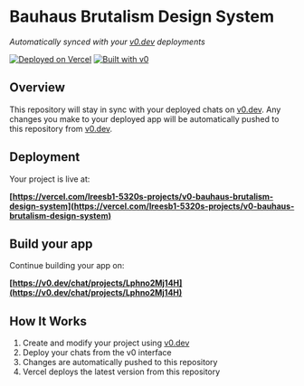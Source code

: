 # Bauhaus Brutalism Design System

*Automatically synced with your [v0.dev](https://v0.dev) deployments*

[![Deployed on Vercel](https://img.shields.io/badge/Deployed%20on-Vercel-black?style=for-the-badge&logo=vercel)](https://vercel.com/lreesb1-5320s-projects/v0-bauhaus-brutalism-design-system)
[![Built with v0](https://img.shields.io/badge/Built%20with-v0.dev-black?style=for-the-badge)](https://v0.dev/chat/projects/Lphno2Mj14H)

## Overview

This repository will stay in sync with your deployed chats on [v0.dev](https://v0.dev).
Any changes you make to your deployed app will be automatically pushed to this repository from [v0.dev](https://v0.dev).

## Deployment

Your project is live at:

**[https://vercel.com/lreesb1-5320s-projects/v0-bauhaus-brutalism-design-system](https://vercel.com/lreesb1-5320s-projects/v0-bauhaus-brutalism-design-system)**

## Build your app

Continue building your app on:

**[https://v0.dev/chat/projects/Lphno2Mj14H](https://v0.dev/chat/projects/Lphno2Mj14H)**

## How It Works

1. Create and modify your project using [v0.dev](https://v0.dev)
2. Deploy your chats from the v0 interface
3. Changes are automatically pushed to this repository
4. Vercel deploys the latest version from this repository